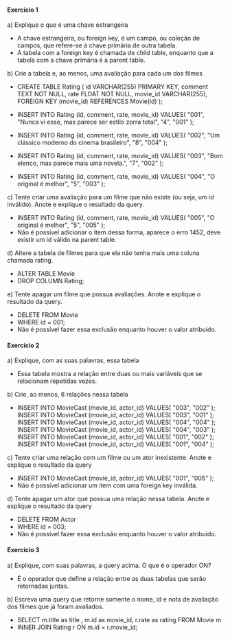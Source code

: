 #### Exercício 1

a) Explique o que é uma chave estrangeira
- A chave estrangeira, ou foreign key, é um campo, ou coleção de campos, que refere-se à chave primária de outra tabela.
- A tabela com a foreign key é chamada de child table, enquanto que a tabela com a chave primária é a parent table.  

b) Crie a tabela e, ao menos, uma avaliação para cada um dos filmes

- CREATE TABLE Rating (
		id VARCHAR(255) PRIMARY KEY,
        comment TEXT NOT NULL,
		rate FLOAT NOT NULL,
        movie_id VARCHAR(255),
        FOREIGN KEY (movie_id) REFERENCES Movie(id)
    );

- INSERT INTO Rating (id, comment, rate, movie_id)
    VALUES(
        "001",
        "Nunca vi esse, mas parece ser estilo zorra total",
        "4",
        "001"
    );

- INSERT INTO Rating (id, comment, rate, movie_id)
    VALUES(
        "002",
        "Um clássico moderno do cinema brasileiro",
        "8",
        "004"
    );

- INSERT INTO Rating (id, comment, rate, movie_id)
    VALUES(
        "003",
        "Bom elenco, mas parece mais uma novela.",
        "7",
        "002"
    );

- INSERT INTO Rating (id, comment, rate, movie_id)
    VALUES(
        "004",
        "O original é melhor",
        "5",
        "003"
    );

c) Tente criar uma avaliação para um filme que não existe (ou seja, um id inválido). Anote e explique o resultado da query.
- INSERT INTO Rating (id, comment, rate, movie_id)
    VALUES(
        "005",
        "O original é melhor",
        "5",
        "005"
    );
- Não é possível adicionar o item dessa forma, aparece o erro 1452, deve existir um id válido na parent table.

d) Altere a tabela de filmes para que ela não tenha mais uma coluna chamada rating.
- ALTER TABLE Movie
- DROP COLUMN Rating;

e) Tente apagar um filme que possua avaliações. Anote e explique o resultado da query.
- DELETE FROM Movie
- WHERE id = 001;
- Não é possível fazer essa exclusão enquanto houver o valor atribuido.


#### Exercício 2

a) Explique, com as suas palavras, essa tabela
- Essa tabela mostra a relação entre duas ou mais variáveis que se relacionam repetidas vezes.

b) Crie, ao menos, 6 relações nessa tabela
-   INSERT INTO MovieCast (movie_id, actor_id)
    VALUES(
	"003",
    "002"
    );
    INSERT INTO MovieCast (movie_id, actor_id)
    VALUES(
	"003",
    "001"
    );
    INSERT INTO MovieCast (movie_id, actor_id)
    VALUES(
	"004",
    "004"
    );
    INSERT INTO MovieCast (movie_id, actor_id)
    VALUES(
	"004",
    "003"
    );
    INSERT INTO MovieCast (movie_id, actor_id)
    VALUES(
	"001",
    "002"
    );
    INSERT INTO MovieCast (movie_id, actor_id)
    VALUES(
	"001",
    "004"
    );

c) Tente criar uma relação com um filme ou um ator inexistente. Anote e explique o resultado da query
- INSERT INTO MovieCast (movie_id, actor_id)
    VALUES(
	"001",
    "005"
    );
- Não é possível adicionar um item com uma foreign key inválida.

d) Tente apagar um ator que possua uma relação nessa tabela. Anote e explique o resultado da query
- DELETE FROM Actor
- WHERE id = 003;
- Não é possível fazer essa exclusão enquanto houver o valor atribuido.


#### Exercício 3

a) Explique, com suas palavras, a query acima. O que é o operador ON?
- É o operador que define a relação entre as duas tabelas que serão retornadas juntas.

b) Escreva uma query que retorne somente o nome, id e nota de avaliação dos filmes que já foram avaliados.

- SELECT m.title as title , m.id as movie_id, r.rate as rating FROM Movie m
- INNER JOIN Rating r ON m.id = r.movie_id;